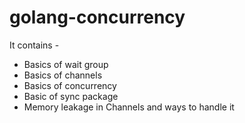 # golang-concurrency

It contains - 

- Basics of wait group
- Basics of channels
- Basics of concurrency
- Basic of sync package
- Memory leakage in Channels and ways to handle it
